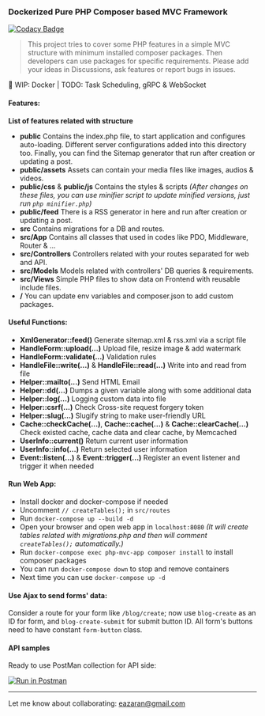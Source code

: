 ### Dockerized Pure PHP Composer based MVC Framework

[![Codacy Badge](https://api.codacy.com/project/badge/Grade/9b13bf034af64123821121d191acfaff)](https://app.codacy.com/manual/eazaran/php-mvc?utm_source=github.com&utm_medium=referral&utm_content=iazaran/php-mvc&utm_campaign=Badge_Grade_Dashboard)

> This project tries to cover some PHP features in a simple MVC structure with minimum installed composer packages. Then developers can use packages for specific requirements. Please add your ideas in Discussions, ask features or report bugs in issues.

🚧 WIP: Docker | TODO: Task Scheduling, gRPC & WebSocket

#### Features:
**List of features related with structure**
- **public**
Contains the index.php file, to start application and configures auto-loading. Different server configurations added into this directory too. Finally, you can find the Sitemap generator that run after creation or updating a post.
- **public/assets**
Assets can contain your media files like images, audios & videos.
- **public/css** & **public/js**
Contains the styles & scripts _(After changes on these files, you can use minifier script to update minified versions, just run `php minifier.php`)_
- **public/feed**
There is a RSS generator in here and run after creation or updating a post.
- **src**
Contains migrations for a DB and routes.
- **src/App**
Contains all classes that used in codes like PDO, Middleware, Router & ...
- **src/Controllers**
Controllers related with your routes separated for web and API.
- **src/Models**
Models related with controllers' DB queries & requirements.
- **src/Views**
Simple PHP files to show data on Frontend with reusable include files.
- **/**
You can update env variables and composer.json to add custom packages.

#### Useful Functions:
- **XmlGenerator::feed()**
Generate sitemap.xml & rss.xml via a script file
- **HandleForm::upload(...)**
Upload file, resize image & add watermark
- **HandleForm::validate(...)**
Validation rules
- **HandleFile::write(...)** & **HandleFile::read(...)**
Write into and read from file
- **Helper::mailto(...)**
Send HTML Email
- **Helper::dd(...)**
Dumps a given variable along with some additional data
- **Helper::log(...)**
Logging custom data into file
- **Helper::csrf(...)**
Check Cross-site request forgery token
- **Helper::slug(...)**
Slugify string to make user-friendly URL
- **Cache::checkCache(...)**, **Cache::cache(...)** & **Cache::clearCache(...)**
Check existed cache, cache data and clear cache, by Memcached
- **UserInfo::current()**
Return current user information
- **UserInfo::info(...)**
Return selected user information
- **Event::listen(...)** & **Event::trigger(...)**
Register an event listener and trigger it when needed

#### Run Web App:
- Install docker and docker-compose if needed
- Uncomment `// createTables();` in `src/routes`
- Run `docker-compose up --build -d`
- Open your browser and open web app in `localhost:8080` _(It will create tables related with migrations.php and then will comment `createTables();` automatically.)_
- Run `docker-compose exec php-mvc-app composer install` to install composer packages
- You can run `docker-compose down` to stop and remove containers
- Next time you can use `docker-compose up -d`

#### Use Ajax to send forms' data:
Consider a route for your form like `/blog/create`; now use `blog-create` as an ID for form, and `blog-create-submit` for submit button ID. All form's buttons need to have constant `form-button` class.

#### API samples
Ready to use PostMan collection for API side:

[![Run in Postman](https://run.pstmn.io/button.svg)](https://documenter.getpostman.com/view/6224358/UV5agGTG)

------------
Let me know about collaborating:
[eazaran@gmail.com](mailto:eazaran@gmail.com "eazaran@gmail.com")
